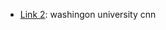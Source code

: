 - [Link 2](https://courses.cs.washington.edu/courses/cse416/22su/lectures/10/lecture_10.pdf): washingon university cnn

